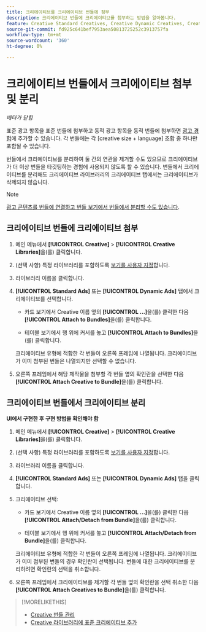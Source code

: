 ```yaml
---
title: 크리에이티브를 크리에이티브 번들에 첨부
description: 크리에이티브 번들에 크리에이티브를 첨부하는 방법을 알아봅니다.
feature: Creative Standard Creatives, Creative Dynamic Creatives, Creative Bundles
source-git-commit: fd925c641bef7953aea50813725252c3913757fa
workflow-type: tm+mt
source-wordcount: '360'
ht-degree: 0%

---
```


# 크리에이티브 번들에서 크리에이티브 첨부 및 분리

*베타가 닫힘*

표준 광고 항목을 표준 번들에 첨부하고 동적 광고 항목을 동적 번들에 첨부하면 [광고 경험](/help/creative/experiences/experience-about.md)에 추가할 수 있습니다. 각 번들에는 각 \[creative size + language\] 조합 중 하나만 포함될 수 있습니다.

번들에서 크리에이티브를 분리하여 둘 간의 연관을 제거할 수도 있으므로 크리에이티브가 더 이상 번들을 타깃팅하는 경험에 사용되지 않도록 할 수 있습니다. 번들에서 크리에이티브를 분리해도 크리에이티브 라이브러리의 크리에이티브 탭에서는 크리에이티브가 삭제되지 않습니다.

>[!NOTE]
>
>[광고 콘텐츠를 번들에 연결하고 번들 보기에서 번들에서 분리할 수도 있습니다](/help/creative/creative-libraries/bundle-manage.md).

## 크리에이티브 번들에 크리에이티브 첨부

1. 메인 메뉴에서 **[!UICONTROL Creative]** > **[!UICONTROL Creative Libraries]**&#x200B;을(를) 클릭합니다.

1. (선택 사항) 특정 라이브러리를 포함하도록 [보기를 사용자 지정](/help/creative/introduction/customize-data-views.md)합니다.

1. 라이브러리 이름을 클릭합니다.

1. **[!UICONTROL Standard Ads]** 또는 **[!UICONTROL Dynamic Ads]** 탭에서 크리에이티브를 선택합니다.

   * 카드 보기에서 Creative 이름 옆의 **[!UICONTROL ...]**&#x200B;을(를) 클릭한 다음 **[!UICONTROL Attach to Bundles]**&#x200B;을(를) 클릭합니다.

   * 테이블 보기에서 행 위에 커서를 놓고 **[!UICONTROL Attach to Bundles]**&#x200B;을(를) 클릭합니다.

   크리에이티브 유형에 적합한 각 번들이 오른쪽 프레임에 나열됩니다. 크리에이티브가 이미 첨부된 번들은 나열되지만 선택할 수 없습니다.

1. 오른쪽 프레임에서 해당 제작물을 첨부할 각 번들 옆의 확인란을 선택한 다음 **[!UICONTROL Attach Creative to Bundle]**&#x200B;을(를) 클릭합니다.

## 크리에이티브 번들에서 크리에이티브 분리

**UI에서 구현한 후 구현 방법을 확인해야 함**

<!-- Verify and edit all of the following, including the command names and where they're available -- not in UI yet as of 1/17. I'm not sure what the UI will really look like. -->

1. 메인 메뉴에서 **[!UICONTROL Creative]** > **[!UICONTROL Creative Libraries]**&#x200B;을(를) 클릭합니다.

1. (선택 사항) 특정 라이브러리를 포함하도록 [보기를 사용자 지정](/help/creative/introduction/customize-data-views.md)합니다.

1. 라이브러리 이름을 클릭합니다.

1. **[!UICONTROL Standard Ads]** 또는 **[!UICONTROL Dynamic Ads]** 탭을 클릭합니다.

1. 크리에이티브 선택:

   * 카드 보기에서 Creative 이름 옆의 **[!UICONTROL ...]**&#x200B;을(를) 클릭한 다음 **[!UICONTROL Attach/Detach from Bundle]**&#x200B;을(를) 클릭합니다.

   * 테이블 보기에서 행 위에 커서를 놓고 **[!UICONTROL Attach/Detach from Bundle]**&#x200B;을(를) 클릭합니다.

   크리에이티브 유형에 적합한 각 번들이 오른쪽 프레임에 나열됩니다. 크리에이티브가 이미 첨부된 번들의 경우 확인란이 선택됩니다. 번들에 대한 크리에이티브를 분리하려면 확인란의 선택을 취소합니다.

1. 오른쪽 프레임에서 크리에이티브를 제거할 각 번들 옆의 확인란을 선택 취소한 다음 **[!UICONTROL Attach Creatives to Bundle]**&#x200B;을(를) 클릭합니다.

<!-- What this should be like, but I don't think this will be implemented:

1. Select the creative:

   * In card view, click **[!UICONTROL ...]** next to the creative name, and then click **[!UICONTROL Detach from Bundle]**.
     
   * In table view, hold the cursor over the row and click **[!UICONTROL Detach from Bundle]**.

   Each bundle that's eligible for the creative type is listed in the right frame. Bundles to which the creative is already attached are listed but not selectable.

1. In the right frame, select the check box next to each bundle from which to remove the creative, and then click **[!UICONTROL Detach Creatives from Bundle]**.

1. Select the creative:

   * In card view, click **[!UICONTROL ...]** next to the creative name, and then click **[!UICONTROL Detach from Bundle]**.
     
   * In table view, hold the cursor over the row and click **[!UICONTROL Detach from Bundle]**.

   Each bundle that's eligible for the creative type is listed in the right frame. Bundles to which the creative is already attached are listed but not selectable.

1. In the right frame, select the check box next to each bundle from which to remove the creative, and then click **[!UICONTROL Detach Creatives from Bundle]**.

-->

>[!MORELIKETHIS]
>
>* [Creative 번들 관리](/help/creative/creative-libraries/bundle-manage.md)
>* [Creative 라이브러리에 표준 크리에이티브 추가](creative-add-standard.md)

